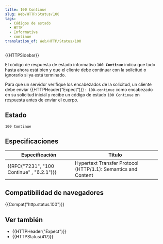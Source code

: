 ```yaml
---
title: 100 Continue
slug: Web/HTTP/Status/100
tags:
  - Códigos de estado
  - HTTP
  - Informativa
  - continue
translation_of: Web/HTTP/Status/100
---
```

{{HTTPSidebar}}

El código de respuesta de estado informativo **`100 Continue`** indica que todo hasta ahora está bien y que el cliente debe continuar con la solicitud o ignorarlo si ya está terminado.

Para que un servidor verifique los encabezados de la solicitud, un cliente debe enviar {{HTTPHeader("Expect")}}`: 100-continue` como encabezado en su solicitud inicial y recibe un código de estado `100 Continue` en respuesta antes de enviar el cuerpo.

## Estado

    100 Continue

## Especificaciones

| Especificación                                           | Título                                                        |
| -------------------------------------------------------- | ------------------------------------------------------------- |
| {{RFC("7231", "100 Continue" , "6.2.1")}} | Hypertext Transfer Protocol (HTTP/1.1): Semantics and Content |

## Compatibilidad de navegadores

{{Compat("http.status.100")}}

## Ver también

- {{HTTPHeader("Expect")}}
- {{HTTPStatus(417)}}
